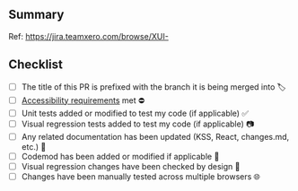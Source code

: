 ## Summary

Ref: https://jira.teamxero.com/browse/XUI-



## Checklist

- [ ] The title of this PR is prefixed with the branch it is being merged into 🏷️
- [ ] [Accessibility requirements](https://xui.xero.com/breaking-changes/section-getting-started-accessibility-development.html) met ⛔
- [ ] Unit tests added or modified to test my code (if applicable) ✅
- [ ] Visual regression tests added to test my code (if applicable) 📷
- [ ] Any related documentation has been updated (KSS, React, changes.md, etc.) 📄
- [ ] Codemod has been added or modified if applicable 🤖
- [ ] Visual regression changes have been checked by design 💅
- [ ] Changes have been manually tested across multiple browsers 🌐